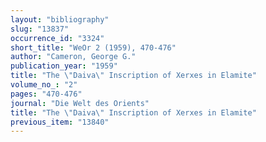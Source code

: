 ```yaml
---
layout: "bibliography"
slug: "13837"
occurrence_id: "3324"
short_title: "WeOr 2 (1959), 470-476"
author: "Cameron, George G."
publication_year: "1959"
title: "The \"Daiva\" Inscription of Xerxes in Elamite"
volume_no_: "2"
pages: "470-476"
journal: "Die Welt des Orients"
title: "The \"Daiva\" Inscription of Xerxes in Elamite"
previous_item: "13840"
---
```


